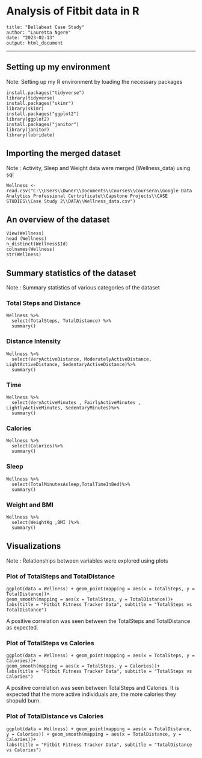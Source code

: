 # Analysis of Fitbit data in R

```
title: "Bellabeat Case Study"
author: "Lauretta Ngere"
date: "2023-02-13"
output: html_document
```

---


## Setting up my environment
Note: Setting up my R environment by loading the necessary packages

```{r}
install.packages("tidyverse")
library(tidyverse)
install.packages("skimr")
library(skimr)
install.packages("ggplot2")
library(ggplot2)
install.packages("janitor")
library(janitor)
library(lubridate)
```
## Importing the merged dataset
Note : Activity, Sleep and Weight data were merged (Wellness_data) using sql

```{r}
Wellness <- read.csv("C:\\Users\\Owner\\Documents\\Courses\\Coursera\\Google Data Analytics Professional Certrificate\\Capstone Projects\\CASE STUDIES\\Case Study 2\\DATA\\Wellness_data.csv")
```

## An overview of the dataset

```{r }
View(Wellness)
head (Wellness)
n_distinct(Wellness$Id)
colnames(Wellness)
str(Wellness)
```

## Summary statistics of the dataset
Note : Summary statistics of various categories of the dataset

### Total Steps and Distance

```{r }
Wellness %>%  
  select(TotalSteps, TotalDistance) %>%
  summary()
```

### Distance Intensity

```{r}
Wellness %>%  
  select(VeryActiveDistance, ModeratelyActiveDistance, LightActiveDistance, SedentaryActiveDistance)%>%
  summary()
```

### Time

```{r}
Wellness %>%  
  select(VeryActiveMinutes , FairlyActiveMinutes , LightlyActiveMinutes, SedentaryMinutes)%>%
  summary()
```

### Calories

```{r}
Wellness %>%  
  select(Calories)%>%
  summary()
```

### Sleep

```{r}
Wellness %>%  
  select(TotalMinutesAsleep,TotalTimeInBed)%>%
  summary()
```

### Weight and BMI

```{r}
Wellness %>%  
  select(WeightKg ,BMI )%>%
  summary()
```

## Visualizations

Note : Relationships between variables were explored using plots

### Plot of TotalSteps and TotalDistance

```{r}
ggplot(data = Wellness) + geom_point(mapping = aes(x = TotalSteps, y = TotalDistance))+
geom_smooth(mapping = aes(x = TotalSteps, y = TotalDistance))+
labs(title = "Fitbit Fitness Tracker Data", subtitle = "TotalSteps vs TotalDistance")
```

A positive correlation was seen between the TotalSteps and TotalDistance as expected.    

###  Plot of TotalSteps vs Calories

```{r}
ggplot(data = Wellness) + geom_point(mapping = aes(x = TotalSteps, y = Calories))+ 
geom_smooth(mapping = aes(x = TotalSteps, y = Calories))+
labs(title = "Fitbit Fitness Tracker Data", subtitle = "TotalSteps vs Calories")
```

A positive correlation was seen between TotalSteps and Calories. It is expected that the more active individuals are, the more calories they shopuld burn. 
### Plot of TotalDistance vs Calories

```{r}
ggplot(data = Wellness) + geom_point(mapping = aes(x = TotalDistance, y = Calories)) + geom_smooth(mapping = aes(x = TotalDistance, y = Calories))+
labs(title = "Fitbit Fitness Tracker Data", subtitle = "TotalDistance vs Calories")
```



